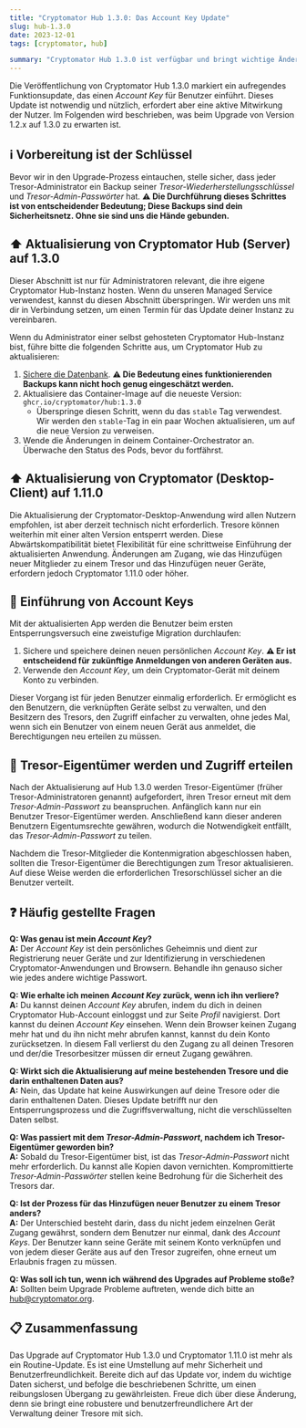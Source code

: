 ```yaml
---
title: "Cryptomator Hub 1.3.0: Das Account Key Update"
slug: hub-1.3.0
date: 2023-12-01
tags: [cryptomator, hub]

summary: "Cryptomator Hub 1.3.0 ist verfügbar und bringt wichtige Änderungen in der Zugriffsverwaltung, die du vor dem Upgrade kennen solltest."
---
```

Die Veröffentlichung von Cryptomator Hub 1.3.0 markiert ein aufregendes Funktionsupdate, das einen _Account Key_ für Benutzer einführt. Dieses Update ist notwendig und nützlich, erfordert aber eine aktive Mitwirkung der Nutzer. Im Folgenden wird beschrieben, was beim Upgrade von Version 1.2.x auf 1.3.0 zu erwarten ist.

## :information_source: Vorbereitung ist der Schlüssel

Bevor wir in den Upgrade-Prozess eintauchen, stelle sicher, dass jeder Tresor-Administrator ein Backup seiner _Tresor-Wiederherstellungsschlüssel_ und _Tresor-Admin-Passwörter_ hat. **:warning: Die Durchführung dieses Schrittes ist von entscheidender Bedeutung; Diese Backups sind dein Sicherheitsnetz. Ohne sie sind uns die Hände gebunden.**

## :arrow_up: Aktualisierung von Cryptomator Hub (Server) auf 1.3.0

Dieser Abschnitt ist nur für Administratoren relevant, die ihre eigene Cryptomator Hub-Instanz hosten. Wenn du unseren Managed Service verwendest, kannst du diesen Abschnitt überspringen. Wir werden uns mit dir in Verbindung setzen, um einen Termin für das Update deiner Instanz zu vereinbaren.

Wenn du Administrator einer selbst gehosteten Cryptomator Hub-Instanz bist, führe bitte die folgenden Schritte aus, um Cryptomator Hub zu aktualisieren:

1. [Sichere die Datenbank](https://docs.cryptomator.org/hub/deployment/#backup). **:warning: Die Bedeutung eines funktionierenden Backups kann nicht hoch genug eingeschätzt werden.**
2. Aktualisiere das Container-Image auf die neueste Version: `ghcr.io/cryptomator/hub:1.3.0`
    - Überspringe diesen Schritt, wenn du das `stable` Tag verwendest. Wir werden den `stable`-Tag in ein paar Wochen aktualisieren, um auf die neue Version zu verweisen.
3. Wende die Änderungen in deinem Container-Orchestrator an. Überwache den Status des Pods, bevor du fortfährst.

## :arrow_up: Aktualisierung von Cryptomator (Desktop-Client) auf 1.11.0

Die Aktualisierung der Cryptomator-Desktop-Anwendung wird allen Nutzern empfohlen, ist aber derzeit technisch nicht erforderlich. Tresore können weiterhin mit einer alten Version entsperrt werden. Diese Abwärtskompatibilität bietet Flexibilität für eine schrittweise Einführung der aktualisierten Anwendung. Änderungen am Zugang, wie das Hinzufügen neuer Mitglieder zu einem Tresor und das Hinzufügen neuer Geräte, erfordern jedoch Cryptomator 1.11.0 oder höher.

## :key: Einführung von Account Keys

Mit der aktualisierten App werden die Benutzer beim ersten Entsperrungsversuch eine zweistufige Migration durchlaufen:

1. Sichere und speichere deinen neuen persönlichen _Account Key_. **:warning: Er ist entscheidend für zukünftige Anmeldungen von anderen Geräten aus.**
2. Verwende den _Account Key_, um dein Cryptomator-Gerät mit deinem Konto zu verbinden.

Dieser Vorgang ist für jeden Benutzer einmalig erforderlich. Er ermöglicht es den Benutzern, die verknüpften Geräte selbst zu verwalten, und den Besitzern des Tresors, den Zugriff einfacher zu verwalten, ohne jedes Mal, wenn sich ein Benutzer von einem neuen Gerät aus anmeldet, die Berechtigungen neu erteilen zu müssen.

## :bust_in_silhouette: Tresor-Eigentümer werden und Zugriff erteilen

Nach der Aktualisierung auf Hub 1.3.0 werden Tresor-Eigentümer (früher Tresor-Administratoren genannt) aufgefordert, ihren Tresor erneut mit dem _Tresor-Admin-Passwort_ zu beanspruchen. Anfänglich kann nur ein Benutzer Tresor-Eigentümer werden. Anschließend kann dieser anderen Benutzern Eigentumsrechte gewähren, wodurch die Notwendigkeit entfällt, das _Tresor-Admin-Passwort_ zu teilen.

Nachdem die Tresor-Mitglieder die Kontenmigration abgeschlossen haben, sollten die Tresor-Eigentümer die Berechtigungen zum Tresor aktualisieren. Auf diese Weise werden die erforderlichen Tresorschlüssel sicher an die Benutzer verteilt.

## :question: Häufig gestellte Fragen

**Q: Was genau ist mein _Account Key_?**  
**A:** Der _Account Key_ ist dein persönliches Geheimnis und dient zur Registrierung neuer Geräte und zur Identifizierung in verschiedenen Cryptomator-Anwendungen und Browsern. Behandle ihn genauso sicher wie jedes andere wichtige Passwort.

**Q: Wie erhalte ich meinen _Account Key_ zurück, wenn ich ihn verliere?**  
**A:** Du kannst deinen _Account Key_ abrufen, indem du dich in deinen Cryptomator Hub-Account einloggst und zur Seite _Profil_ navigierst. Dort kannst du deinen _Account Key_ einsehen. Wenn dein Browser keinen Zugang mehr hat und du ihn nicht mehr abrufen kannst, kannst du dein Konto zurücksetzen. In diesem Fall verlierst du den Zugang zu all deinen Tresoren und der/die Tresorbesitzer müssen dir erneut Zugang gewähren.

**Q: Wirkt sich die Aktualisierung auf meine bestehenden Tresore und die darin enthaltenen Daten aus?**  
**A:** Nein, das Update hat keine Auswirkungen auf deine Tresore oder die darin enthaltenen Daten. Dieses Update betrifft nur den Entsperrungsprozess und die Zugriffsverwaltung, nicht die verschlüsselten Daten selbst.

**Q: Was passiert mit dem _Tresor-Admin-Passwort_, nachdem ich Tresor-Eigentümer geworden bin?**  
**A:** Sobald du Tresor-Eigentümer bist, ist das _Tresor-Admin-Passwort_ nicht mehr erforderlich. Du kannst alle Kopien davon vernichten. Kompromittierte _Tresor-Admin-Passwörter_ stellen keine Bedrohung für die Sicherheit des Tresors dar.

**Q: Ist der Prozess für das Hinzufügen neuer Benutzer zu einem Tresor anders?**  
**A:** Der Unterschied besteht darin, dass du nicht jedem einzelnen Gerät Zugang gewährst, sondern dem Benutzer nur einmal, dank des _Account Keys_. Der Benutzer kann seine Geräte mit seinem Konto verknüpfen und von jedem dieser Geräte aus auf den Tresor zugreifen, ohne erneut um Erlaubnis fragen zu müssen.

**Q: Was soll ich tun, wenn ich während des Upgrades auf Probleme stoße?**  
**A:** Sollten beim Upgrade Probleme auftreten, wende dich bitte an [hub@cryptomator.org](mailto:hub@cryptomator.org).

## :clipboard: Zusammenfassung

Das Upgrade auf Cryptomator Hub 1.3.0 und Cryptomator 1.11.0 ist mehr als ein Routine-Update. Es ist eine Umstellung auf mehr Sicherheit und Benutzerfreundlichkeit. Bereite dich auf das Update vor, indem du wichtige Daten sicherst, und befolge die beschriebenen Schritte, um einen reibungslosen Übergang zu gewährleisten. Freue dich über diese Änderung, denn sie bringt eine robustere und benutzerfreundlichere Art der Verwaltung deiner Tresore mit sich.
